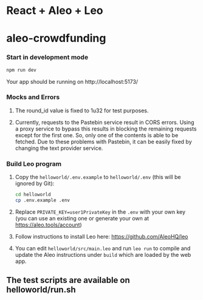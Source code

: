 # React + Aleo + Leo
# aleo-crowdfunding

### Start in development mode

```bash
npm run dev
```

Your app should be running on http://localhost:5173/

### Mocks and Errors

1. The round_id value is fixed to 1u32 for test purposes.

2. Currently, requests to the Pastebin service result in CORS errors. Using a proxy service to bypass this results in blocking the remaining requests except for the first one. So, only one of the contents is able to be fetched. Due to these problems with Pastebin, it can be easily fixed by changing the text provider service.


### Build Leo program

1. Copy the `helloworld/.env.example` to `helloworld/.env` (this will be ignored
   by Git):

   ```bash
   cd helloworld
   cp .env.example .env
   ```

2. Replace `PRIVATE_KEY=user1PrivateKey` in the `.env` with your own key (you
   can use an existing one or generate your own at https://aleo.tools/account)

3. Follow instructions to install Leo here: https://github.com/AleoHQ/leo

4. You can edit `helloworld/src/main.leo` and run `leo run` to compile and update the
   Aleo instructions under `build` which are loaded by the web app.

## The test scripts are available on helloworld/run.sh
